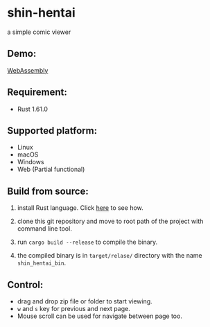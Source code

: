 # shin-hentai
a simple comic viewer

## Demo:
[WebAssembly](https://fakeshadow.github.io/)

## Requirement:
- Rust 1.61.0

## Supported platform:
- Linux
- macOS
- Windows
- Web (Partial functional)

## Build from source:
1. install Rust language. Click [here](https://www.rust-lang.org/learn/get-started) to see how.

2. clone this git repository and move to root path of the project with command line tool.

3. run `cargo build --release` to compile the binary.

4. the compiled binary is in `target/relase/` directory with the name `shin_hentai_bin`.

## Control:
- drag and drop zip file or folder to start viewing.
- `w` and `s` key for previous and next page.
- Mouse scroll can be used for navigate between page too.
